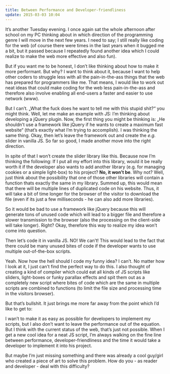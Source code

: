 ```yaml
---
title: Between Performance and Developer-friendliness
update: 2015-03-03 10:04
---
```


It’s another Tuesday evening. I once again sat the whole afternoon after school on my PC thinking about in which direction of the programming genre I will move in the next few years. I need to say; I still really like coding for the web (of course there were times in the last years when it bugged me a bit, but it passed because I repeatedly found another idea which I could realize to make the web more effective and also fun).

But if you want me to be honest, I don’t like thinking about how to make it more performant. But why? I want to think about it, because I want to help other coders to struggle less with all the pain-in-the-ass things that the web has prepared for programmers like me. That means, I would like to work out neat ideas that could make coding for the web less pain-in-the-ass and therefore also involve enabling all end-users a faster and easier to use network (www).

But I can’t. „What the fuck does he want to tell me with this stupid shit?“ you might think. Well, let me make an example with JS: I’m thinking about developing a jQuery plugin. Now, the first thing you might be thinking is: „He shouldn’t use a framework like jQuery if he wants to create a maximum fast website“ (that’s exactly what I’m trying to accomplish). I was thinking the same thing. Okay, then let’s leave the framework out and create the *e.g.* slider in vanilla JS. So far so good, I made another move into the right direction.

In spite of that I won’t create the slider library like this. Because now I’m thinking the following: If I put all my effort into this library, would it be really worth it if the developer also wants to add another library (e.g. for managing cookies or a simple light-box) to his project? **No, it won’t be**. Why not? Well, just think about the possibility that one of those other libraries will contain a function thats exactly the same in my library. Summed up, this would mean that there will be multiple lines of duplicated code on his website. Thus, it will take a bit of time longer for the browser of the visitor to download the file (even if its just a few milliseconds - he can also add more libraries).

So it would be bad to use a framework like jQuery because this will generate tons of unused code which will lead to a bigger file and therefore a slower transmission to the browser (also the processing on the client-side will take longer). Right? Okay, therefore this way to realize my idea won’t come into question.

Then let’s code it in vanilla JS. NO! We can’t! This would lead to the fact that there could be many unused bites of code if the developer wants to use multiple out-of-the-box scripts.

Yeah. Now how the hell should I code my funny idea? I can’t. No matter how I look at it, I just can’t find the perfect way to do this. I also thought of creating a kind of compiler which could eat all kinds of JS scripts like sliders, light-boxes or funky parallax effects and spit them out as a completely new script where bites of code which are the same in multiple scripts are combined to functions (to limit the file size and processing time in the visitors browser).

But that’s bullshit. It just brings me more far away from the point which I’d like to get to:

I wan’t to make it as easy as possible for developers to implement my scripts, but I also don’t want to leave the performance out of the equation. But I think with the current status of the web, that’s just not possible. When I get a new cool idea for a neat JS script, I’m always walking on the fine line between performance, developer-friendliness and the time it would take a developer to implement it into his project.

But maybe I’m just missing something and there was already a cool guy/girl who created a piece of art to solve this problem. How do you - as reader and developer - deal with this difficulty?